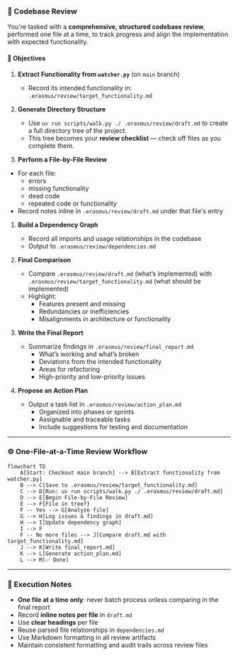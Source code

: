 ### 🧠 Codebase Review

You're tasked with a **comprehensive, structured codebase review**, performed one file at a time, to track progress and align the implementation with expected functionality.

#### 🎯 Objectives

1. **Extract Functionality from `watcher.py`** (on `main` branch)

   - Record its intended functionality in: `.erasmus/review/target_functionality.md`

2. **Generate Directory Structure**

   - Use `uv run scripts/walk.py ./ .erasmus/review/draft.md` to create a full directory tree of the project.
   - This tree becomes your **review checklist** — check off files as you complete them.

3. **Perform a File-by-File Review**

- For each file:
  - errors
  - missing functionality
  - dead code
  - repeated code or functionality
- Record notes inline in `.erasmus/review/draft.md` under that file's entry

1. **Build a Dependency Graph**

   - Record all imports and usage relationships in the codebase
   - Output to `.erasmus/review/dependencies.md`

2. **Final Comparison**

   - Compare `.erasmus/review/draft.md` (what’s implemented) with `.erasmus/review/target_functionality.md` (what should be implemented)
   - Highlight:
     - Features present and missing
     - Redundancies or inefficiencies
     - Misalignments in architecture or functionality

3. **Write the Final Report**

   - Summarize findings in `.erasmus/review/final_report.md`
     - What’s working and what’s broken
     - Deviations from the intended functionality
     - Areas for refactoring
     - High-priority and low-priority issues

4. **Propose an Action Plan**
   - Output a task list in `.erasmus/review/action_plan.md`
     - Organized into phases or sprints
     - Assignable and traceable tasks
     - Include suggestions for testing and documentation

---

### ⚙️ One-File-at-a-Time Review Workflow

```mermaid
flowchart TD
    A[Start: Checkout main branch] --> B[Extract functionality from watcher.py]
    B --> C[Save to .erasmus/review/target_functionality.md]
    C --> D[Run: uv run scripts/walk.py ./ .erasmus/review/draft.md]
    D --> E[Begin File-by-File Review]
    E --> F{File in tree?}
    F -- Yes --> G[Analyze file]
    G --> H[Log issues & findings in draft.md]
    H --> I[Update dependency graph]
    I --> F
    F -- No more files --> J[Compare draft.md with target_functionality.md]
    J --> K[Write final_report.md]
    K --> L[Generate action_plan.md]
    L --> M[✅ Done]
```

---

### 📝 Execution Notes

- **One file at a time only**: never batch process unless comparing in the final report
- Record **inline notes per file** in `draft.md`
- Use **clear headings** per file
- Reuse parsed file relationships in `dependencies.md`
- Use Markdown formatting in all review artifacts
- Maintain consistent formatting and audit trails across review files
